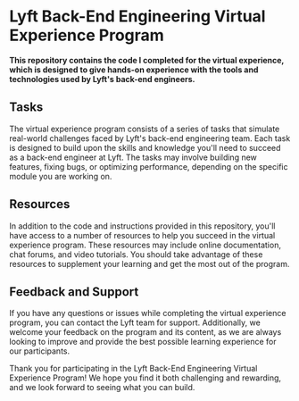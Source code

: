 # Lyft Back-End Engineering Virtual Experience Program
**This repository contains the code I completed for the virtual experience, which is designed to give hands-on experience with the tools and technologies used by Lyft's back-end engineers.**

## Tasks
The virtual experience program consists of a series of tasks that simulate real-world challenges faced by Lyft's back-end engineering team. Each task is designed to build upon the skills and knowledge you'll need to succeed as a back-end engineer at Lyft. The tasks may involve building new features, fixing bugs, or optimizing performance, depending on the specific module you are working on.

## Resources
In addition to the code and instructions provided in this repository, you'll have access to a number of resources to help you succeed in the virtual experience program. These resources may include online documentation, chat forums, and video tutorials. You should take advantage of these resources to supplement your learning and get the most out of the program.

## Feedback and Support
If you have any questions or issues while completing the virtual experience program, you can contact the Lyft team for support. Additionally, we welcome your feedback on the program and its content, as we are always looking to improve and provide the best possible learning experience for our participants.

Thank you for participating in the Lyft Back-End Engineering Virtual Experience Program! We hope you find it both challenging and rewarding, and we look forward to seeing what you can build.
